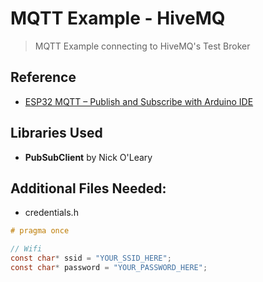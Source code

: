 # MQTT Example - HiveMQ

> MQTT Example connecting to HiveMQ's Test Broker

## Reference 

- [ESP32 MQTT – Publish and Subscribe with Arduino IDE](https://randomnerdtutorials.com/esp32-mqtt-publish-subscribe-arduino-ide/)

## Libraries Used

- **PubSubClient** by Nick O'Leary

## Additional Files Needed:

- credentials.h

```C
# pragma once

// Wifi
const char* ssid = "YOUR_SSID_HERE"; 
const char* password = "YOUR_PASSWORD_HERE";
```
